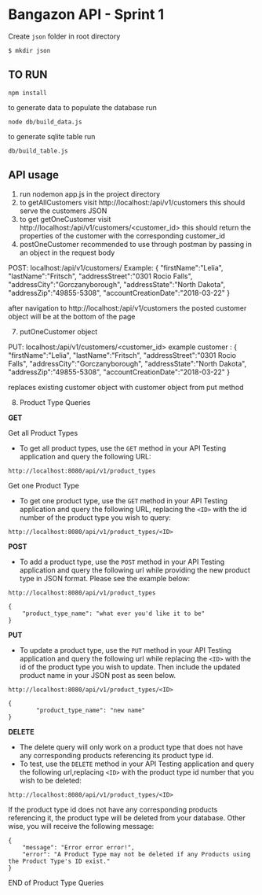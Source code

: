 # Bangazon API - Sprint 1

Create `json` folder in root directory
```
$ mkdir json
```

## TO RUN
```
npm install
```

to generate data to populate the database run 
```
node db/build_data.js
```
to generate sqlite table run 
```
db/build_table.js
```

## API usage

1) run nodemon app.js in the project directory
2) to getAllCustomers visit http://localhost:<port number>/api/v1/customers 
this should serve the customers JSON 
5) to get getOneCustomer visit http://localhost:<port number>/api/v1/customers/<customer_id>
this should return the properties of the customer with the corresponding customer_id
6) postOneCustomer 
recommended to use through postman by passing in an object in the request body 

POST: localhost:<port number>/api/v1/customers/
Example: 
{
"firstName":"Lelia",
"lastName":"Fritsch",
"addressStreet":"0301 Rocio Falls",
"addressCity":"Gorczanyborough",
"addressState":"North Dakota",
"addressZip":"49855-5308",
"accountCreationDate":"2018-03-22"
} 

after navigation to http://localhost:<port number>/api/v1/customers the posted customer object will be at the bottom of the page

7) putOneCustomer object

PUT: localhost:<port number>/api/v1/customers/<customer_id>
example customer : 
{
"firstName":"Lelia",
"lastName":"Fritsch",
"addressStreet":"0301 Rocio Falls",
"addressCity":"Gorczanyborough",
"addressState":"North Dakota",
"addressZip":"49855-5308",
"accountCreationDate":"2018-03-22"
} 

replaces existing customer object with customer object from put method

8) Product Type Queries 

**GET**

Get all Product Types
- To get all product types, use the `GET` method in your API Testing application and query the following URL: 

```http://localhost:8080/api/v1/product_types```

Get one Product Type
- To get one product type, use the `GET` method in your API Testing application and query the following URL, replacing the ```<ID>``` with the id number of the product type you wish to query: 

```http://localhost:8080/api/v1/product_types/<ID>```

**POST**
- To add a product type, use the `POST` method in your API Testing application and query the following url while providing the new product type in JSON format. Please see the example below:

 ```http://localhost:8080/api/v1/product_types```



```
{
	"product_type_name": "what ever you'd like it to be"
}
```

**PUT**
- To update a product type, use the `PUT` method in your API Testing application and query the following url while replacing the ```<ID>``` with the id of the product type you wish to update. Then include the updated product name in your JSON post as seen below.

 ```http://localhost:8080/api/v1/product_types/<ID>```

```
{
        "product_type_name": "new name"
}
```

**DELETE**
- The delete query will only work on a product type  that does not have any corresponding products referencing its product type id. 
- To test, use the `DELETE` method in your API Testing application and query the following url,replacing ```<ID>``` with the product type id number that you wish to be deleted: 

```http://localhost:8080/api/v1/product_types/<ID>```



If the product type id does not have any corresponding products referencing it, the product type will be deleted from your database. Other wise, you will receive the following message:

```
{
    "message": "Error error error!",
    "error": "A Product Type may not be deleted if any Products using the Product Type's ID exist."
}
```

END of Product Type Queries